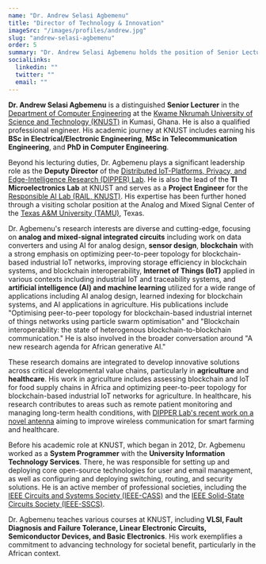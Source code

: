 ```yaml
---
name: "Dr. Andrew Selasi Agbemenu"
title: "Director of Technology & Innovation"
imageSrc: "/images/profiles/andrew.jpg"
slug: "andrew-selasi-agbemenu"
order: 5
summary: "Dr. Andrew Selasi Agbemenu holds the position of Senior Lecturer in the Department of Computer Engineering and is a qualified professional engineer. Additionally, he is the Deputy Director of the Distributed IoT-Platforms, Privacy, and Edge-Intelligence Research (DIPPER) Lab. Dr. Agbemenu's research interests encompass analog and mixed-signal integrated circuits, sensor design, blockchain, Internet of Things (IoT), artificial intelligence (AI), and machine learning. These domains are utilised in interdisciplinary research to devise innovative solutions in agriculture, healthcare, and other critical developmental value chains."
socialLinks:
  linkedin: ""
  twitter: ""
  email: ""
---
```

**Dr. Andrew Selasi Agbemenu** is a distinguished **Senior Lecturer** in the [Department of Computer Engineering](https://webapps.knust.edu.gh/staff/dirsearch/profile/summary/9842e5c2345f.html) at the [Kwame Nkrumah University of Science and Technology (KNUST)](https://www.researchgate.net/profile/Andrew-Agbemenu) in Kumasi, Ghana. He is also a qualified professional engineer. His academic journey at KNUST includes earning his **BSc in Electrical/Electronic Engineering**, **MSc in Telecommunication Engineering**, and **PhD in Computer Engineering**.

Beyond his lecturing duties, Dr. Agbemenu plays a significant leadership role as the **Deputy Director** of the [Distributed IoT-Platforms, Privacy, and Edge-Intelligence Research (DIPPER) Lab](https://dipperlab.knust.edu.gh/). He is also the lead of the **TI Microelectronics Lab** at KNUST and serves as a **Project Engineer** for the [Responsible AI Lab (RAIL, KNUST)](https://rail.knust.edu.gh/). His expertise has been further honed through a visiting scholar position at the Analog and Mixed Signal Center of the [Texas A&M University (TAMU)](https://dipperlab.knust.edu.gh/labmembers/details/6518166e-d50a-4f68-b897-854a43dfb214), Texas.

Dr. Agbemenu's research interests are diverse and cutting-edge, focusing on **analog and mixed-signal integrated circuits** including work on data converters and using AI for analog design, **sensor design**, **blockchain** with a strong emphasis on optimizing peer-to-peer topology for blockchain-based industrial IoT networks, improving storage efficiency in blockchain systems, and blockchain interoperability, **Internet of Things (IoT)** applied in various contexts including industrial IoT and traceability systems, and **artificial intelligence (AI) and machine learning** utilized for a wide range of applications including AI analog design, learned indexing for blockchain systems, and AI applications in agriculture. His publications include "Optimising peer-to-peer topology for blockchain-based industrial internet of things networks using particle swarm optimisation" and "Blockchain interoperability: the state of heterogenous blockchain-to-blockchain communication." He is also involved in the broader conversation around "A new research agenda for African generative AI."

These research domains are integrated to develop innovative solutions across critical developmental value chains, particularly in **agriculture** and **healthcare**. His work in agriculture includes assessing blockchain and IoT for food supply chains in Africa and optimizing peer-to-peer topology for blockchain-based industrial IoT networks for agriculture. In healthcare, his research contributes to areas such as remote patient monitoring and managing long-term health conditions, with [DIPPER Lab's recent work on a novel antenna](https://www.myjoyonline.com/knusts-dipper-lab-unveils-novel-antenna-for-smarter-farming-and-healthcare/) aiming to improve wireless communication for smart farming and healthcare.

Before his academic role at KNUST, which began in 2012, Dr. Agbemenu worked as a **System Programmer** with the **University Information Technology Services**. There, he was responsible for setting up and deploying core open-source technologies for user and email management, as well as configuring and deploying switching, routing, and security solutions. He is an active member of professional societies, including the [IEEE Circuits and Systems Society (IEEE-CASS)](https://dipperlab.knust.edu.gh/labmembers/details/6518166e-d50a-4f68-b897-854a43dfb214) and the [IEEE Solid-State Circuits Society (IEEE-SSCS)](https://dipperlab.knust.edu.gh/labmembers/details/6518166e-d50a-4f68-b897-854a43dfb214).

Dr. Agbemenu teaches various courses at KNUST, including **VLSI, Fault Diagnosis and Failure Tolerance, Linear Electronic Circuits, Semiconductor Devices, and Basic Electronics**. His work exemplifies a commitment to advancing technology for societal benefit, particularly in the African context.
